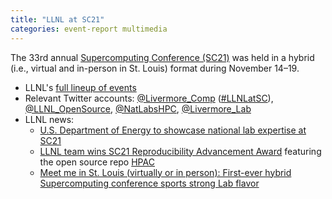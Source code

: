 ```yaml
---
title: "LLNL at SC21"
categories: event-report multimedia
---
```


The 33rd annual [Supercomputing Conference (SC21)](https://sc21.supercomputing.org/) was held in a hybrid (i.e., virtual and in-person in St. Louis) format during November 14–19.

- LLNL's [full lineup of events](https://computing.llnl.gov/about/newsroom/sc21-event-calendar)
- Relevant Twitter accounts: [@Livermore_Comp](https://twitter.com/Livermore_Comp) ([#LLNLatSC](https://twitter.com/hashtag/LLNLatSC)), [@LLNL_OpenSource](https://twitter.com/LLNL_OpenSource), [@NatLabsHPC](https://twitter.com/natlabshpc), [@Livermore_Lab](https://twitter.com/Livemore_Lab)
- LLNL news:
  - [U.S. Department of Energy to showcase national lab expertise at SC21](https://www.llnl.gov/article/48186/us-department-energy-showcase-national-lab-expertise-sc21)
  - [LLNL team wins SC21 Reproducibility Advancement Award](https://www.llnl.gov/article/48206/llnl-team-wins-sc21-reproducibility-advancement-award) featuring the open source repo [HPAC](https://github.com/LLNL/HPAC)
  - [Meet me in St. Louis (virtually or in person): First-ever hybrid Supercomputing conference sports strong Lab flavor](https://www.llnl.gov/article/48221/meet-me-st-louis-virtually-or-person-first-ever-hybrid-supercomputing-conference)

